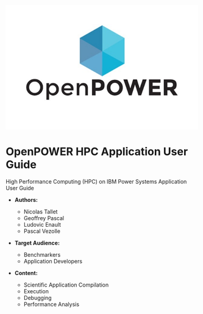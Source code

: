 ![OpenPOWER Logo](openpower-logo.jpeg)

# OpenPOWER HPC Application User Guide

High Performance Computing (HPC) on IBM Power Systems
Application User Guide

* **Authors:**
  * Nicolas Tallet
  * Geoffrey Pascal
  * Ludovic Enault
  * Pascal Vezolle

* **Target Audience:**
  * Benchmarkers
  * Application Developers

* **Content:**
  * Scientific Application Compilation
  * Execution
  * Debugging
  * Performance Analysis
